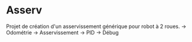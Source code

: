 # Asserv

Projet de création d'un asservissement générique pour robot à 2 roues.
-> Odométrie
-> Asservissement
-> PID
-> Débug
